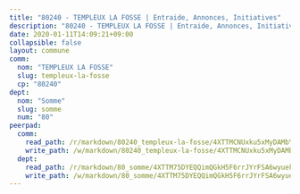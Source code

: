 ```yaml
---
title: "80240 - TEMPLEUX LA FOSSE | Entraide, Annonces, Initiatives"
description: "80240 - TEMPLEUX LA FOSSE | Entraide, Annonces, Initiatives"
date: 2020-01-11T14:09:21+09:00
collapsible: false
layout: commune
comm:
  nom: "TEMPLEUX LA FOSSE"
  slug: templeux-la-fosse
  cp: "80240"
dept:
  nom: "Somme"
  slug: somme
  num: "80"
peerpad:
  comm:
    read_path: /r/markdown/80240_templeux-la-fosse/4XTTMCNUxku5xMyDAMbYasuxL89BdkHGcf4sjRP5N7U1aNrhu
    write_path: /w/markdown/80240_templeux-la-fosse/4XTTMCNUxku5xMyDAMbYasuxL89BdkHGcf4sjRP5N7U1aNrhu-K3TgV1zSfRwb9fMVF2Xrp968s3ma8UJ3oWYg5tEwwF3ZJoECXMmp6JDH8798x4CKAuUWeGxaqBYfgCVz1dRfgxn1vBb8Ce3q9KwmP1mzNqio4fvSYuo8yEq1VQ4VZDgj9eX5qjW7
  dept:
    read_path: /r/markdown/80_somme/4XTTM75DYEQQimQGkH5F6rrJYrFSA6wyuekdgioEx7v45YjSw
    write_path: /w/markdown/80_somme/4XTTM75DYEQQimQGkH5F6rrJYrFSA6wyuekdgioEx7v45YjSw-K3TgTuB1DbUNHuFo9Fhh6JTUriPx8E5izGkmw9RSNTjUtMFPoZhqqp87szE8th3EytWSHGdhUuQUPjam8aJZh1SdH8pL3ibgUbMdNhU17kjAmSa49LMB2GjXvVwDVurE8mgce3XM
---
```



